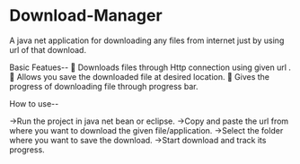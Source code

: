 # Download-Manager
A java net application for downloading any files from internet just by using url of that download.

Basic Featues--
	Downloads files through Http connection using given url .
	Allows you save the downloaded file at desired location.
	Gives the progress of downloading file through progress bar.

How to use--

->Run the project in java net bean or eclipse.
->Copy and paste the url from where you want to download the given file/application.
->Select the folder where you want to save the download.
->Start download and track its progress.

